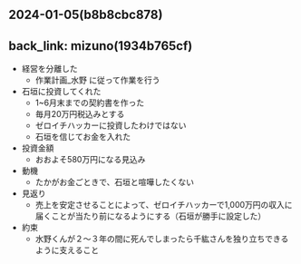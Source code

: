 2024-01-05(b8b8cbc878)
---

back_link: mizuno(1934b765cf)
---

- 経営を分離した
  - 作業計画_水野 に従って作業を行う
- 石垣に投資してくれた
  - 1~6月末までの契約書を作った
  - 毎月20万円税込みとする
  - ゼロイチハッカーに投資したわけではない
  - 石垣を信じてお金を入れた
- 投資金額
  - おおよそ580万円になる見込み
- 動機
  - たかがお金ごときで、石垣と喧嘩したくない
- 見返り
  - 売上を安定させることによって、ゼロイチハッカーで1,000万円の収入に届くことが当たり前になるようにする（石垣が勝手に設定した）
- 約束
  - 水野くんが２〜３年の間に死んでしまったら千紘さんを独り立ちできるように支えること


